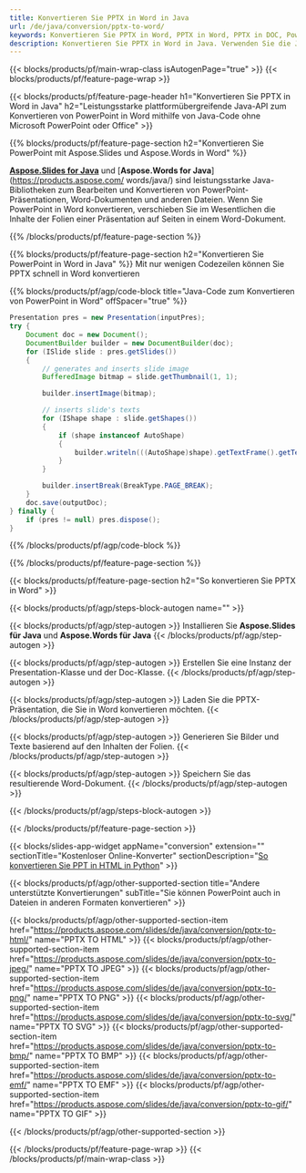```yaml
---
title: Konvertieren Sie PPTX in Word in Java
url: /de/java/conversion/pptx-to-word/
keywords: Konvertieren Sie PPTX in Word, PPTX in Word, PPTX in DOC, PowerPoint in Word, Java-API, Java-Bibliothek
description: Konvertieren Sie PPTX in Word in Java. Verwenden Sie die Java-Bibliotheks-API, um PowerPoint in Word zu konvertieren
---
```


{{< blocks/products/pf/main-wrap-class isAutogenPage="true" >}}
{{< blocks/products/pf/feature-page-wrap >}}

{{< blocks/products/pf/feature-page-header h1="Konvertieren Sie PPTX in Word in Java" h2="Leistungsstarke plattformübergreifende Java-API zum Konvertieren von PowerPoint in Word mithilfe von Java-Code ohne Microsoft PowerPoint oder Office" >}}

{{% blocks/products/pf/feature-page-section h2="Konvertieren Sie PowerPoint mit Aspose.Slides und Aspose.Words in Word" %}}

[**Aspose.Slides for Java**](https://products.aspose.com/slides/de/java/) und [**Aspose.Words for Java**](https://products.aspose.com/ words/java/) sind leistungsstarke Java-Bibliotheken zum Bearbeiten und Konvertieren von PowerPoint-Präsentationen, Word-Dokumenten und anderen Dateien. Wenn Sie PowerPoint in Word konvertieren, verschieben Sie im Wesentlichen die Inhalte der Folien einer Präsentation auf Seiten in einem Word-Dokument.

{{% /blocks/products/pf/feature-page-section %}}




{{% blocks/products/pf/feature-page-section  h2="Konvertieren Sie PowerPoint in Word in Java" %}}
Mit nur wenigen Codezeilen können Sie PPTX schnell in Word konvertieren

{{% blocks/products/pf/agp/code-block title="Java-Code zum Konvertieren von PowerPoint in Word" offSpacer="true" %}}
```java
Presentation pres = new Presentation(inputPres);
try {
    Document doc = new Document();
    DocumentBuilder builder = new DocumentBuilder(doc);
    for (ISlide slide : pres.getSlides())
    {
        // generates and inserts slide image
        BufferedImage bitmap = slide.getThumbnail(1, 1);

        builder.insertImage(bitmap);

        // inserts slide's texts
        for (IShape shape : slide.getShapes())
        {
            if (shape instanceof AutoShape)
            {
                builder.writeln(((AutoShape)shape).getTextFrame().getText());
            }
        }

        builder.insertBreak(BreakType.PAGE_BREAK);
    }
    doc.save(outputDoc);
} finally {
    if (pres != null) pres.dispose();
}
```
{{% /blocks/products/pf/agp/code-block %}}

{{% /blocks/products/pf/feature-page-section %}}




{{< blocks/products/pf/feature-page-section  h2="So konvertieren Sie PPTX in Word" >}}


{{< blocks/products/pf/agp/steps-block-autogen name="" >}}


{{< blocks/products/pf/agp/step-autogen >}}
Installieren Sie **Aspose.Slides für Java** und **Aspose.Words für Java** 
{{< /blocks/products/pf/agp/step-autogen >}}

{{< blocks/products/pf/agp/step-autogen >}}
Erstellen Sie eine Instanz der Presentation-Klasse und der Doc-Klasse.
{{< /blocks/products/pf/agp/step-autogen >}}

{{< blocks/products/pf/agp/step-autogen >}}
Laden Sie die PPTX-Präsentation, die Sie in Word konvertieren möchten.
{{< /blocks/products/pf/agp/step-autogen >}}

{{< blocks/products/pf/agp/step-autogen >}}
Generieren Sie Bilder und Texte basierend auf den Inhalten der Folien.
{{< /blocks/products/pf/agp/step-autogen >}}

{{< blocks/products/pf/agp/step-autogen >}}
Speichern Sie das resultierende Word-Dokument.
{{< /blocks/products/pf/agp/step-autogen >}}


{{< /blocks/products/pf/agp/steps-block-autogen >}}


{{< /blocks/products/pf/feature-page-section >}}




{{< blocks/slides-app-widget  appName="conversion" extension="" sectionTitle="Kostenloser Online-Konverter" sectionDescription="[So konvertieren Sie PPT in HTML in Python](https://products.aspose.com/slides/de/en/python-net/conversion/ppt-to-html/)" >}}

{{< blocks/products/pf/agp/other-supported-section title="Andere unterstützte Konvertierungen" subTitle="Sie können PowerPoint auch in Dateien in anderen Formaten konvertieren" >}}


{{< blocks/products/pf/agp/other-supported-section-item href="https://products.aspose.com/slides/de/java/conversion/pptx-to-html/" name="PPTX TO HTML" >}}
{{< blocks/products/pf/agp/other-supported-section-item href="https://products.aspose.com/slides/de/java/conversion/pptx-to-jpeg/" name="PPTX TO JPEG" >}}
{{< blocks/products/pf/agp/other-supported-section-item href="https://products.aspose.com/slides/de/java/conversion/pptx-to-png/" name="PPTX TO PNG" >}}
{{< blocks/products/pf/agp/other-supported-section-item href="https://products.aspose.com/slides/de/java/conversion/pptx-to-svg/" name="PPTX TO SVG" >}}
{{< blocks/products/pf/agp/other-supported-section-item href="https://products.aspose.com/slides/de/java/conversion/pptx-to-bmp/" name="PPTX TO BMP" >}}
{{< blocks/products/pf/agp/other-supported-section-item href="https://products.aspose.com/slides/de/java/conversion/pptx-to-emf/" name="PPTX TO EMF" >}}
{{< blocks/products/pf/agp/other-supported-section-item href="https://products.aspose.com/slides/de/java/conversion/pptx-to-gif/" name="PPTX TO GIF" >}}



{{< /blocks/products/pf/agp/other-supported-section >}}

{{< /blocks/products/pf/feature-page-wrap >}}
{{< /blocks/products/pf/main-wrap-class >}}